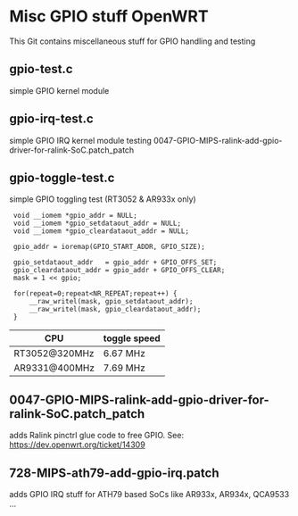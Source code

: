 Misc GPIO stuff OpenWRT
=======================
This Git contains miscellaneous stuff for GPIO handling and testing

gpio-test.c
-----------
simple GPIO kernel module

gpio-irq-test.c
---------------
simple GPIO IRQ kernel module testing 0047-GPIO-MIPS-ralink-add-gpio-driver-for-ralink-SoC.patch\_patch

gpio-toggle-test.c
------------------
simple GPIO toggling test (RT3052 & AR933x only)
```
 void __iomem *gpio_addr = NULL;
 void __iomem *gpio_setdataout_addr = NULL;
 void __iomem *gpio_cleardataout_addr = NULL;

 gpio_addr = ioremap(GPIO_START_ADDR, GPIO_SIZE);

 gpio_setdataout_addr   = gpio_addr + GPIO_OFFS_SET;
 gpio_cleardataout_addr = gpio_addr + GPIO_OFFS_CLEAR;
 mask = 1 << gpio;

 for(repeat=0;repeat<NR_REPEAT;repeat++) {
     __raw_writel(mask, gpio_setdataout_addr);
     __raw_writel(mask, gpio_cleardataout_addr);
 }
```

CPU           | toggle speed
--------------|-------------
RT3052@320MHz | 6.67 MHz
AR9331@400MHz | 7.69 MHz


0047-GPIO-MIPS-ralink-add-gpio-driver-for-ralink-SoC.patch\_patch
-----------------------------------------------------------------
adds Ralink pinctrl glue code to free GPIO. See: https://dev.openwrt.org/ticket/14309


728-MIPS-ath79-add-gpio-irq.patch
---------------------------------
adds GPIO IRQ stuff for ATH79 based SoCs like AR933x, AR934x, QCA9533 ...

